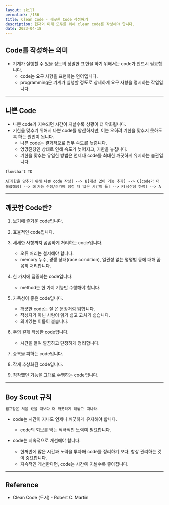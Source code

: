 ```yaml
---
layout: skill
permalink: /156
title: Clean Code - 깨끗한 Code 작성하기
description: 현재와 미래 모두를 위해 clean code를 작성해야 합니다.
date: 2023-04-18
---
```



## Code를 작성하는 의미

- 기계가 실행할 수 있을 정도의 정밀한 표현을 하기 위해서는 code가 반드시 필요합니다.
    - code는 요구 사항을 표현하는 언어입니다.
    - programming은 기계가 실행할 정도로 상세하게 요구 사항을 명시하는 작업입니다.


---


## 나쁜 Code

- 나쁜 code가 지속되면 시간이 지날수록 상황이 더 악화됩니다.
- 기한을 맞추기 위해서 나쁜 code를 양산하지만, 이는 오히려 기한을 맞추지 못하도록 하는 원인이 됩니다.
    - 나쁜 code는 결과적으로 업무 속도를 늦춥니다.
    - 엉망진창인 상태로 인해 속도가 늦어지고, 기한을 놓칩니다.
    - 기한을 맞추는 유일한 방법은 언제나 code를 최대한 깨끗하게 유지하는 습관입니다.

```mermaid
flowchart TD

A[기한을 맞추기 위해 나쁜 code 작성] --> B[개선 없이 기능 추가] --> C[code가 더 복잡해짐] --> D[기능 수정/추가에 점점 더 많은 시간이 듦] --> F[생산성 하락] --> A
```


---


## 깨끗한 Code란?

1. 보기에 즐거운 code입니다.

2. 효율적인 code입니다.

3. 세세한 사항까지 꼼꼼하게 처리하는 code입니다.
    - 오류 처리는 철저해야 합니다.
    - memory 누수, 경쟁 상태(race condition), 일관성 없는 명명법 등에 대해 꼼꼼히 처리합니다.

4. 한 가지에 집중하는 code입니다.
    - method는 한 가지 기능만 수행해야 합니다.

5. 가독성이 좋은 code입니다.
    - 깨끗한 code는 잘 쓴 문장처럼 읽힙니다.
    - 작성자가 아닌 사람이 읽기 쉽고 고치기 쉽습니다.
    - 의미있는 이름이 붙습니다.

6. 주의 깊게 작성한 code입니다.
    - 시간을 들여 깔끔하고 단정하게 정리합니다.

7. 중복을 피하는 code입니다.

8. 작게 추상화된 code입니다.

9. 짐작했던 기능을 그대로 수행하는 code입니다.


---


## Boy Scout 규칙

```txt
캠프장은 처음 왔을 때보다 더 깨끗하게 해놓고 떠나라.
```

- code는 시간이 지나도 언제나 깨끗하게 유지해야 합니다.
    - code의 퇴보를 막는 적극적인 노력이 필요합니다.

- code는 지속적으로 개선해야 합니다.
    - 한꺼번에 많은 시간과 노력을 투자해 code를 정리하기 보다, 항상 관리하는 것이 중요합니다.
    - 지속적인 개선한다면, code는 시간이 지날수록 좋아집니다.


---


## Reference

- Clean Code (도서) - Robert C. Martin
